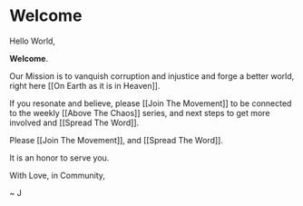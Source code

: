 # Welcome

Hello World,

**Welcome**. 

Our Mission is to vanquish corruption and injustice and forge a better world, right here [[On Earth as it is in Heaven]]. 

If you resonate and believe, please [[Join The Movement]] to be connected to the weekly [[Above The Chaos]] series, and next steps to get more involved and [[Spread The Word]]. 

Please [[Join The Movement]], and [[Spread The Word]]. 

It is an honor to serve you. 

With Love, in Community, 

~ J 